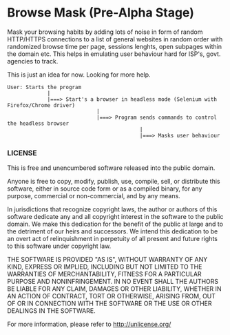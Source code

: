 # Browse Mask (Pre-Alpha Stage)
Mask your browsing habits by adding lots of noise in form of random HTTP/HTTPS connections to a list of general websites in random order with randomized browse time per page, sessions lenghts, open subpages within the domain etc. This helps in emulating user behaviour hard for ISP's, govt. agencies to track. 

This is just an idea for now. Looking for more help. 
```
User: Starts the program 
             |
             |===> Start's a browser in headless mode (Selenium with Firefox/Chrome driver)
                             |
                             |===> Program sends commands to control the headless browser
                                           |
                                           |===> Masks user behaviour 
```

### LICENSE
This is free and unencumbered software released into the public domain.

Anyone is free to copy, modify, publish, use, compile, sell, or
distribute this software, either in source code form or as a compiled
binary, for any purpose, commercial or non-commercial, and by any
means.

In jurisdictions that recognize copyright laws, the author or authors
of this software dedicate any and all copyright interest in the
software to the public domain. We make this dedication for the benefit
of the public at large and to the detriment of our heirs and
successors. We intend this dedication to be an overt act of
relinquishment in perpetuity of all present and future rights to this
software under copyright law.

THE SOFTWARE IS PROVIDED "AS IS", WITHOUT WARRANTY OF ANY KIND,
EXPRESS OR IMPLIED, INCLUDING BUT NOT LIMITED TO THE WARRANTIES OF
MERCHANTABILITY, FITNESS FOR A PARTICULAR PURPOSE AND NONINFRINGEMENT.
IN NO EVENT SHALL THE AUTHORS BE LIABLE FOR ANY CLAIM, DAMAGES OR
OTHER LIABILITY, WHETHER IN AN ACTION OF CONTRACT, TORT OR OTHERWISE,
ARISING FROM, OUT OF OR IN CONNECTION WITH THE SOFTWARE OR THE USE OR
OTHER DEALINGS IN THE SOFTWARE.

For more information, please refer to <http://unlicense.org/>
